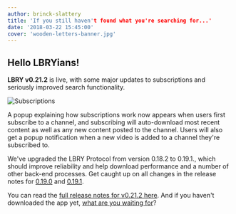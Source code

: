 ```yaml
---
author: brinck-slattery
title: 'If you still haven't found what you're searching for...'
date: '2018-03-22 15:45:00'
cover: 'wooden-letters-banner.jpg'
---
```

## Hello LBRYians! 

**LBRY v0.21.2** is live, with some major updates to subscriptions and seriously improved search functionality.

![Subscriptions](https://spee.ch/f/subs-app-drk.png)

A popup explaining how subscriptions work now appears when users first subscribe to a channel, and subscribing will auto-download most recent content as well as any new content posted to the channel.
Users will also get a popup notification when a new video is added to a channel they're subscribed to.

We've upgraded the LBRY Protocol from version 0.18.2 to 0.19.1., which should improve reliability and help download performance and a number of other back-end processes. Get caught up on all changes in the release notes for [0.19.0](https://github.com/lbryio/lbry/releases/tag/v0.19.) and [0.19.1](https://github.com/lbryio/lbry/releases/tag/v0.19.1).

You can read the [full release notes for v0.21.2 here](https://github.com/lbryio/lbry-desktop/releases). And if you haven't downloaded the app yet, [what are you waiting for](https://lbry.io/get?auto=1)?
